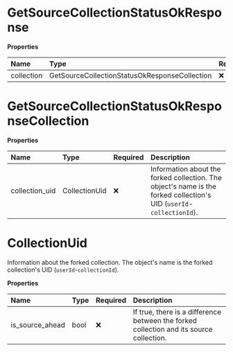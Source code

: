 # GetSourceCollectionStatusOkResponse

**Properties**

| Name       | Type                                          | Required | Description |
| :--------- | :-------------------------------------------- | :------- | :---------- |
| collection | GetSourceCollectionStatusOkResponseCollection | ❌       |             |

# GetSourceCollectionStatusOkResponseCollection

**Properties**

| Name           | Type          | Required | Description                                                                                                          |
| :------------- | :------------ | :------- | :------------------------------------------------------------------------------------------------------------------- |
| collection_uid | CollectionUid | ❌       | Information about the forked collection. The object's name is the forked collection's UID (`userId`-`collectionId`). |

# CollectionUid

Information about the forked collection. The object's name is the forked collection's UID (`userId`-`collectionId`).

**Properties**

| Name            | Type | Required | Description                                                                             |
| :-------------- | :--- | :------- | :-------------------------------------------------------------------------------------- |
| is_source_ahead | bool | ❌       | If true, there is a difference between the forked collection and its source collection. |
